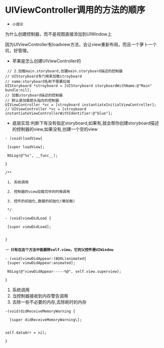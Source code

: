 # UIViewController调用的方法的顺序
- `小提示`

 为什么创建控制器，而不是视图直接添加到UIWindow上
 
 因为UIViewController有loadview方法，会让view重新布局，而且一个萝卜一个坑，好管理。
 
- 苹果是怎么创建UIViewController的
```
 // 2.加载main.storyboard,创建main.storyboard描述的控制器
// UIStoryboard专门用来加载stroyboard
// name:storyboard名称不需要后缀
UIStoryboard *stroyboard = [UIStoryboard storyboardWithName:@"Main" bundle:nil];
// 加载storyboard描述的控制器
// 默认是加载箭头指向的控制器
UIViewController *vc = [stroyboard instantiateInitialViewController];
// UIViewController *vc = [stroyboard instantiateViewControllerWithIdentifier:@"blue"];
```

- 底层实现:判断下有没有指定storyboard,如果有,就会帮你创建storyboard描述的控制器的view,如果没有,创建一个空的view
```
- (void)loadView{

 [super loadView];

 NSLog(@"%s", __func__);

}
```


```
/**

 1. 系统调用

 2. 控制器的view加载完毕的时候调用

 3. 控件的初始化,数据的初始化(懒加载)

 */

- (void)viewDidLoad {

 [super viewDidLoad];


}
```


－ **`只有在这个方法中能删除self.view，它的父控件是UIWindow`**
```
- (void)viewDidAppear:(BOOL)animated{
 [super viewDidAppear:animated];

 NSLog(@"viewDidAppear-----%@", self.view.superview);

}
```





1. 系统调用
2. 当控制器接收到内存警告调用
3. 去除一些不必要的内存,去除耗时的内存

```
-(void)didReceiveMemoryWarning {

  [super didReceiveMemoryWarning\];


self.dataArr = nil;

}
```

